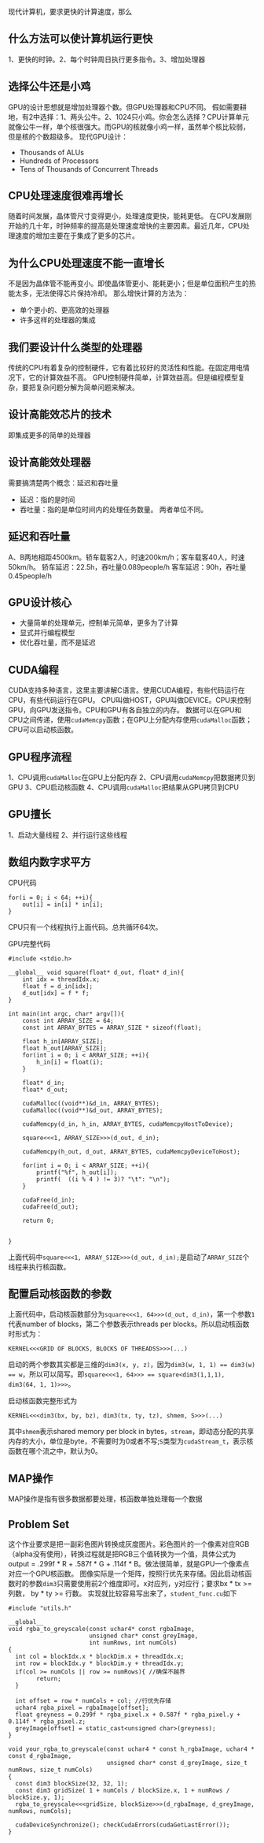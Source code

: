 
现代计算机，要求更快的计算速度，那么
## 什么方法可以使计算机运行更快
1、更快的时钟。2、每个时钟周日执行更多指令。3、增加处理器

##  选择公牛还是小鸡
GPU的设计思想就是增加处理器个数。但GPU处理器和CPU不同。
假如需要耕地，有2中选择：1、两头公牛。2、1024只小鸡。你会怎么选择？CPU计算单元就像公牛一样，单个核很强大。而GPU的核就像小鸡一样，虽然单个核比较弱，但是核的个数超级多。
现代GPU设计：
* Thousands of ALUs
* Hundreds of Processors
* Tens of Thousands of Concurrent Threads

## CPU处理速度很难再增长
随着时间发展，晶体管尺寸变得更小，处理速度更快，能耗更低。
在CPU发展刚开始的几十年，时钟频率的提高是处理速度增快的主要因素。最近几年，CPU处理速度的增加主要在于集成了更多的芯片。

## 为什么CPU处理速度不能一直增长
不是因为晶体管不能再变小。即使晶体管更小、能耗更小；但是单位面积产生的热能太多，无法使得芯片保持冷却。
那么增快计算的方法为：
* 单个更小的、更高效的处理器
* 许多这样的处理器的集成

## 我们要设计什么类型的处理器
传统的CPU有着复杂的控制硬件，它有着比较好的灵活性和性能。在固定用电情况下，它的计算效益不高。
GPU控制硬件简单，计算效益高。但是编程模型复杂，要把复杂问题分解为简单问题来解决。

## 设计高能效芯片的技术
即集成更多的简单的处理器

## 设计高能效处理器
需要搞清楚两个概念：延迟和吞吐量
* 延迟：指的是时间
* 吞吐量：指的是单位时间内的处理任务数量。
两者单位不同。

## 延迟和吞吐量
A、B两地相距4500km。轿车载客2人，时速200km/h；客车载客40人，时速50km/h。
轿车延迟：22.5h，吞吐量0.089people/h
客车延迟：90h，吞吐量0.45people/h

## GPU设计核心
* 大量简单的处理单元，控制单元简单，更多为了计算
* 显式并行编程模型
* 优化吞吐量，而不是延迟

## CUDA编程
CUDA支持多种语言，这里主要讲解C语言。使用CUDA编程，有些代码运行在CPU，有些代码运行在GPU。
CPU叫做HOST，GPU叫做DEVICE。CPU来控制GPU，向GPU发送指令。CPU和GPU有各自独立的内存。
数据可以在GPU和CPU之间传递，使用`cudaMemcpy`函数；在GPU上分配内存使用`cudaMalloc`函数；CPU可以启动核函数。

## GPU程序流程
1、CPU调用`cudaMalloc`在GPU上分配内存
2、CPU调用`cudaMemcpy`把数据拷贝到GPU
3、CPU启动核函数
4、CPU调用`cudaMalloc`把结果从GPU拷贝到CPU

## GPU擅长
1、启动大量线程
2、并行运行这些线程

## 数组内数字求平方
CPU代码
```
for(i = 0; i < 64; ++i){
	out[i] = in[i] * in[i];
}
```
CPU只有一个线程执行上面代码。总共循环64次。

GPU完整代码
```language
#include <stdio.h>

__global__ void square(float* d_out, float* d_in){
    int idx = threadIdx.x;
    float f = d_in[idx];
    d_out[idx] = f * f;
}

int main(int argc, char* argv[]){
    const int ARRAY_SIZE = 64;
    const int ARRAY_BYTES = ARRAY_SIZE * sizeof(float);

    float h_in[ARRAY_SIZE];
    float h_out[ARRAY_SIZE];
    for(int i = 0; i < ARRAY_SIZE; ++i){
        h_in[i] = float(i);
    }

    float* d_in;
    float* d_out;

    cudaMalloc((void**)&d_in, ARRAY_BYTES);
    cudaMalloc((void**)&d_out, ARRAY_BYTES);

    cudaMemcpy(d_in, h_in, ARRAY_BYTES, cudaMemcpyHostToDevice);

    square<<<1, ARRAY_SIZE>>>(d_out, d_in);

    cudaMemcpy(h_out, d_out, ARRAY_BYTES, cudaMemcpyDeviceToHost);

    for(int i = 0; i < ARRAY_SIZE; ++i){
        printf("%f", h_out[i]);
        printf(  ((i % 4 ) != 3)? "\t": "\n");
    }

    cudaFree(d_in);
    cudaFree(d_out);

    return 0;


}
```
上面代码中`square<<<1, ARRAY_SIZE>>>(d_out, d_in);`是启动了`ARRAY_SIZE`个线程来执行核函数。

## 配置启动核函数的参数
上面代码中，启动核函数部分为`square<<<1, 64>>>(d_out, d_in)`，第一个参数`1`代表number of blocks，第二个参数表示threads per blocks。所以启动核函数时形式为：
```language
KERNEL<<<GRID OF BLOCKS, BLOCKS OF THREADSS>>>(...)
```
启动的两个参数其实都是三维的`dim3(x, y, z)`，因为`dim3(w, 1, 1) == dim3(w) == w`，所以可以简写。即`square<<<1, 64>>> == square<dim3(1,1,1), dim3(64, 1, 1)>>>`。

启动核函数完整形式为
```language
KERNEL<<<dim3(bx, by, bz), dim3(tx, ty, tz), shmem, S>>>(...)
```
其中`shmem`表示shared memory per block in bytes，`stream`，即动态分配的共享内存的大小，单位是byte，不需要时为0或者不写;`S`类型为`cudaStream_t`，表示核函数在哪个流之中，默认为0。

## MAP操作
MAP操作是指有很多数据都要处理，核函数单独处理每一个数据

## Problem Set
这个作业要求是把一副彩色图片转换成灰度图片。彩色图片的一个像素对应RGB（alpha没有使用），转换过程就是把RGB三个值转换为一个值，具体公式为 output = .299f * R + .587f * G + .114f * B。做法很简单，就是GPU一个像素点对应一个GPU核函数。
图像实际是一个矩阵，按照行优先来存储。因此启动核函数时的参数`dim3`只需要使用前2个维度即可。x对应列，y对应行；要求bx * tx >= 列数， by * ty >= 行数。
实现就比较容易写出来了，`student_func.cu`如下
```language
#include "utils.h"

__global__
void rgba_to_greyscale(const uchar4* const rgbaImage,
                       unsigned char* const greyImage,
                       int numRows, int numCols)
{
  int col = blockIdx.x * blockDim.x + threadIdx.x;
  int row = blockIdx.y * blockDim.y + threadIdx.y;
  if(col >= numCols || row >= numRows){ //确保不越界
        return;
  }
  
  int offset = row * numCols + col; //行优先存储
  uchar4 rgba_pixel = rgbaImage[offset];
  float greyness = 0.299f * rgba_pixel.x + 0.587f * rgba_pixel.y + 0.114f * rgba_pixel.z;
  greyImage[offset] = static_cast<unsigned char>(greyness);
}

void your_rgba_to_greyscale(const uchar4 * const h_rgbaImage, uchar4 * const d_rgbaImage,
                            unsigned char* const d_greyImage, size_t numRows, size_t numCols)
{
  const dim3 blockSize(32, 32, 1);
  const dim3 gridSize( 1 + numCols / blockSize.x, 1 + numRows / blockSize.y, 1); 
  rgba_to_greyscale<<<gridSize, blockSize>>>(d_rgbaImage, d_greyImage, numRows, numCols);
  
  cudaDeviceSynchronize(); checkCudaErrors(cudaGetLastError());
}
```



